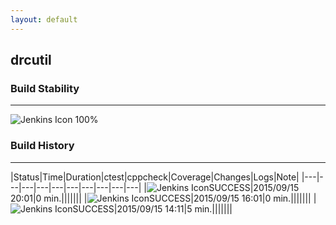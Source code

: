 ```yaml
---
layout: default
---
```

## drcutil
### Build Stability
___
![Jenkins Icon](http://jenkinshrg.github.io/images/48x48/health-80plus.png)
100%
  
### Build History
___
|Status|Time|Duration|<span class='badge'>ctest</span>|<span class='badge'>cppcheck</span>|Coverage|Changes|Logs|Note|
|---|---|---|---|---|---|---|---|---|---|
|![Jenkins Icon](http://jenkinshrg.github.io/images/24x24/blue.png)SUCCESS|2015/09/15 20:01|0 min.|||||||
|![Jenkins Icon](http://jenkinshrg.github.io/images/24x24/blue.png)SUCCESS|2015/09/15 16:01|0 min.|||||||
|![Jenkins Icon](http://jenkinshrg.github.io/images/24x24/blue.png)SUCCESS|2015/09/15 14:11|5 min.|||||||

